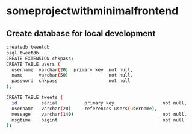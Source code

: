 # someprojectwithminimalfrontend

## Create database for local development

```bash
createdb tweetdb
psql tweetdb
CREATE EXTENSION chkpass;
CREATE TABLE users (
  username  varchar(20)  primary key  not null,
  name      varchar(50)               not null,
  password  chkpass                   not null
);

CREATE TABLE tweets (
  id         serial          primary key                  not null,
  username   varchar(20)     references users(username),
  message    varchar(140)                                 not null,
  msgtime    bigint                                       not null
);
```
<!-- INSERT INTO users (username, name, password) VALUES ('Cameron', 'Knob', 'knobhead');

INSERT INTO tweets (username, message, msgtime) VALUES ('Cameron', 'I have left!', 246379863); -->

<!--
button for create user

-->

<!-- SELECT * FROM users
WHERE password = 'knobhead'
AND username = 'Cameron'; -->

